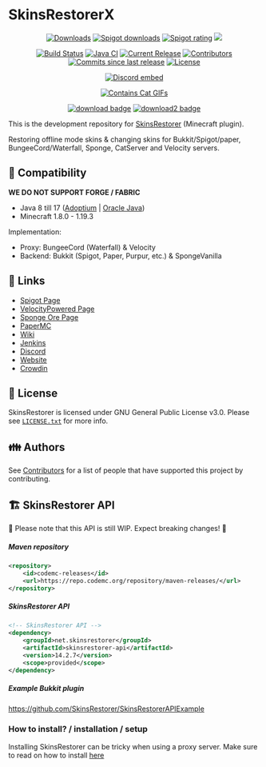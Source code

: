 # SkinsRestorerX

<p align="center">
<a href="https://github.com/SkinsRestorer/SkinsRestorerX/releases/latest/download/SkinsRestorer.jar"><img src="https://img.shields.io/github/downloads/SkinsRestorer/SkinsRestorerX/latest/total.svg" alt="Downloads"></a>
<a href="https://www.spigotmc.org/resources/2124/"><img src="https://img.shields.io/spiget/downloads/2124?label=Spigot%20downloads" alt="Spigot downloads"></a>
<a href="https://www.spigotmc.org/resources/2124/"><img src="https://img.shields.io/spiget/rating/2124?label=Spigot%20rating" alt="Spigot rating"></a>
<a title="Crowdin" target="_blank" href="https://crowdin.com/project/SkinsRestorer"><img src="https://badges.crowdin.net/SkinsRestorer/localized.svg"></a>
</p>
<p align="center">
<a href="https://ci.codemc.io/job/SkinsRestorer/job/SkinsRestorerX-DEV/"><img src="https://ci.codemc.io/job/SkinsRestorer/job/SkinsRestorerX-DEV/badge/icon" alt="Build Status"></a>
<a href="https://github.com/SkinsRestorer/SkinsRestorerX/actions/workflows/deploy.yml"><img src="https://github.com/SkinsRestorer/SkinsRestorerX/actions/workflows/deploy.yml/badge.svg?branch=stable" alt="Java CI"></a>
<a href="https://github.com/SkinsRestorer/SkinsRestorerX/releases/latest"><img src="https://img.shields.io/github/release/SkinsRestorer/SkinsRestorerX.svg" alt="Current Release"></a>
<a href="https://github.com/SkinsRestorer/SkinsRestorerX/graphs/contributors"><img src="https://img.shields.io/github/contributors/SkinsRestorer/SkinsRestorerX.svg" alt="Contributors"></a>
<a href="https://github.com/SkinsRestorer/SkinsRestorerX/commits/master"><img src="https://img.shields.io/github/commits-since/SkinsRestorer/SkinsRestorerX/latest.svg" alt="Commits since last release"></a>
<a href="https://github.com/SkinsRestorer/SkinsRestorerX/blob/dev/LICENSE"><img src="https://img.shields.io/github/license/SkinsRestorer/SkinsRestorerX.svg" alt="License"></a>
</p>
<p align="center"><a href="https://skinsrestorer.net/discord"><img src="https://discordapp.com/api/guilds/186794372468178944/embed.png" alt="Discord embed"></a></p>
<p align="center"><a href="https://forthebadge.com"><img src="https://forthebadge.com/images/badges/contains-cat-gifs.svg" alt="Contains Cat GIFs"></a></p>

<p align="center">
<a href="https://github.com/SkinsRestorer/SkinsRestorerX/releases/latest/download/SkinsRestorer.jar"><img src="https://img.shields.io/badge/DOWNLOAD-LATEST-success?style=for-the-badge" alt="download badge"></a>
<a href="https://ci.codemc.io/job/SkinsRestorer/job/SkinsRestorerX-DEV/lastSuccessfulBuild/artifact/build/libs/SkinsRestorer.jar"><img src="https://img.shields.io/badge/DOWNLOAD-DEV__BUILD-important?style=for-the-badge" alt="download2 badge"></a>
</p>

This is the development repository for [SkinsRestorer](https://www.spigotmc.org/resources/skinsrestorer.2124/) (Minecraft plugin).

Restoring offline mode skins & changing skins for Bukkit/Spigot/paper, BungeeCord/Waterfall, Sponge, CatServer and Velocity
servers.

## :telescope: Compatibility

**WE DO NOT SUPPORT FORGE / FABRIC**

- Java 8 till 17 ([Adoptium](https://adoptium.net/)
  | [Oracle Java](https://www.oracle.com/de/java/technologies/javase-downloads.html))
- Minecraft 1.8.0 - 1.19.3

Implementation:
- Proxy: BungeeCord (Waterfall) & Velocity
- Backend: Bukkit (Spigot, Paper, Purpur, etc.) & SpongeVanilla

## :link: Links

- [Spigot Page](https://www.spigotmc.org/resources/2124)
- [VelocityPowered Page](https://forums.velocitypowered.com/t/142)
- [Sponge Ore Page](https://ore.spongepowered.org/SRTeam/SkinsRestorer)
- [PaperMC](https://papermc.io/forums/t/1996)
- [Wiki](https://github.com/SkinsRestorer/SkinsRestorerX/wiki)
- [Jenkins](https://ci.codemc.io/job/SkinsRestorer/job/SkinsRestorerX)
- [Discord](https://discord.me/skinsrestorer/)
- [Website](https://skinsrestorer.net)
- [Crowdin](https://translate.skinsrestorer.net)

## :scroll: License

SkinsRestorer is licensed under GNU General Public License v3.0. Please
see [`LICENSE.txt`](https://github.com/SkinsRestorer/SkinsRestorerX/blob/master/LICENSE) for more info.

## :family: Authors

See [Contributors](https://github.com/SkinsRestorer/SkinsRestorerX/graphs/contributors) for a list of people that have
supported this project by contributing.

## :building_construction: SkinsRestorer API

:rotating_light: Please note that this API is still WIP. Expect breaking changes! :rotating_light:

##### Maven repository

```xml
<repository>
    <id>codemc-releases</id>
    <url>https://repo.codemc.org/repository/maven-releases/</url>
</repository>
```

##### SkinsRestorer API

```xml
<!-- SkinsRestorer API -->
<dependency>
    <groupId>net.skinsrestorer</groupId>
    <artifactId>skinsrestorer-api</artifactId>
    <version>14.2.7</version>
    <scope>provided</scope>
</dependency>
```

##### Example Bukkit plugin

https://github.com/SkinsRestorer/SkinsRestorerAPIExample

### How to install? / installation / setup

Installing SkinsRestorer can be tricky when using a proxy server. Make sure to read on how to
install [here](https://github.com/SkinsRestorer/SkinsRestorerX/wiki/Installing-SkinsRestorer#Basic-Installation)
